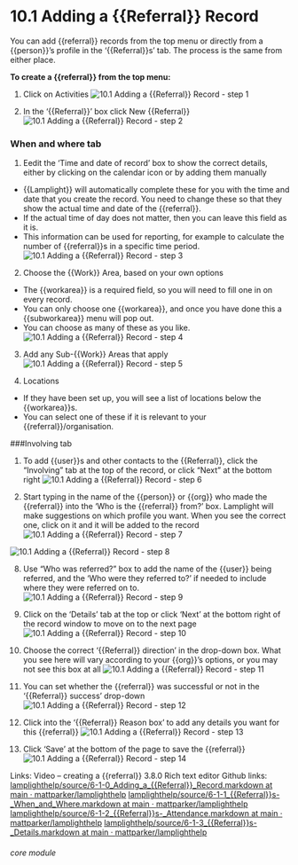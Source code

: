 # 10.1 Adding a {{Referral}} Record


You can add {{referral}} records from the top menu or directly from a {{person}}’s profile in the ‘{{Referral}}s’ tab. The process is the same from either place. 

**To create a {{referral}} from the top menu:**

1. Click on Activities
![10.1 Adding a {{Referral}} Record - step 1](10.1_Adding_a_Referral_Record_im_1.png)

2. In the ‘{{Referral}}’ box click New {{Referral}}
![10.1 Adding a {{Referral}} Record - step 2](10.1_Adding_a_Referral_Record_im_2.png)

### When and where tab
1. Eedit the ‘Time and date of record’ box to show the correct details, either by clicking on the calendar icon or by adding them manually
- {{Lamplight}} will automatically complete these for you with the time and date that you create the record. You need to
  change these so that they show the actual time and date of the {{referral}}.
- If the actual time of day does not matter, then you can leave this field as it is.
- This information can be used for reporting, for example to calculate the number of {{referral}}s in a specific time
  period.
![10.1 Adding a {{Referral}} Record - step 3](10.1_Adding_a_Referral_Record_im_3.png)

2. Choose the {{Work}} Area, based on your own options
- The {{workarea}} is a required field, so you will need to fill one in on every record.
- You can only choose one {{workarea}}, and once you have done this a {{subworkarea}} menu will pop out.
- You can choose as many of these as you like.
![10.1 Adding a {{Referral}} Record - step 4](10.1_Adding_a_Referral_Record_im_4.png)

3. Add any Sub-{{Work}} Areas that apply
![10.1 Adding a {{Referral}} Record - step 5](10.1_Adding_a_Referral_Record_im_5.png)

4. Locations
- If they have been set up, you will see a list of locations below the {{workarea}}s.
- You can select one of these if it is relevant to your {{referral}}/organisation.

###Involving tab
1. To add {{user}}s and other contacts to the {{Referral}}, click the “Involving” tab at the top of the record, or click “Next” at the bottom right
![10.1 Adding a {{Referral}} Record - step 6](10.1_Adding_a_Referral_Record_im_6.png)

7. Start typing in the name of the {{person}} or {{org}} who made the {{referral}} into the ‘Who is the {{referral}} from?’ box. Lamplight will make suggestions on which profile you want. When you see the correct one, click on it and it will be added to the record
![10.1 Adding a {{Referral}} Record - step 7](10.1_Adding_a_Referral_Record_im_7.png)

![10.1 Adding a {{Referral}} Record - step 8](10.1_Adding_a_Referral_Record_im_8.png)

8. Use “Who was referred?” box to add the name of the {{user}} being referred, and the ‘Who were they referred to?’ if needed to include where they were referred on to.
![10.1 Adding a {{Referral}} Record - step 9](10.1_Adding_a_Referral_Record_im_9.png)

9. Click on the ‘Details’ tab at the top or click ‘Next’ at the bottom right of the record window to move on to the next page
![10.1 Adding a {{Referral}} Record - step 10](10.1_Adding_a_Referral_Record_im_10.png)

10. Choose the correct ‘{{Referral}} direction’ in the drop-down box. What you see here will vary according to your {{org}}’s options, or you may not see this box at all
![10.1 Adding a {{Referral}} Record - step 11](10.1_Adding_a_Referral_Record_im_11.png)

11. You can set whether the {{referral}} was successful or not in the ‘{{Referral}} success’ drop-down
![10.1 Adding a {{Referral}} Record - step 12](10.1_Adding_a_Referral_Record_im_12.png)

12. Click into the ‘{{Referral}} Reason box’ to add any details you want for this {{referral}}
![10.1 Adding a {{Referral}} Record - step 13](10.1_Adding_a_Referral_Record_im_13.png)

13. Click ‘Save’ at the bottom of the page to save the {{referral}}
![10.1 Adding a {{Referral}} Record - step 14](10.1_Adding_a_Referral_Record_im_14.png)

Links: Video – creating a {{referral}}
3.8.0 Rich text editor
Github links:
[lamplighthelp](https://github.com/mattparker/lamplighthelp/blob/main/source/6-1-0_Adding_a_Referral_Record.markdown)[/source/6-1-0_Adding_a_{{Referral}}_Record.markdown at main · ](https://github.com/mattparker/lamplighthelp/blob/main/source/6-1-0_Adding_a_Referral_Record.markdown)[mattparker](https://github.com/mattparker/lamplighthelp/blob/main/source/6-1-0_Adding_a_Referral_Record.markdown)[/](https://github.com/mattparker/lamplighthelp/blob/main/source/6-1-0_Adding_a_Referral_Record.markdown)[lamplighthelp](https://github.com/mattparker/lamplighthelp/blob/main/source/6-1-0_Adding_a_Referral_Record.markdown)
[lamplighthelp](https://github.com/mattparker/lamplighthelp/blob/main/source/6-1-1_Referrals-_When_and_Where.markdown)[/source/6-1-1_{{Referral}}s-_When_and_Where.markdown at main · ](https://github.com/mattparker/lamplighthelp/blob/main/source/6-1-1_Referrals-_When_and_Where.markdown)[mattparker](https://github.com/mattparker/lamplighthelp/blob/main/source/6-1-1_Referrals-_When_and_Where.markdown)[/](https://github.com/mattparker/lamplighthelp/blob/main/source/6-1-1_Referrals-_When_and_Where.markdown)[lamplighthelp](https://github.com/mattparker/lamplighthelp/blob/main/source/6-1-1_Referrals-_When_and_Where.markdown)
[lamplighthelp](https://github.com/mattparker/lamplighthelp/blob/main/source/6-1-2_Referrals-_Attendance.markdown)[/source/6-1-2_{{Referral}}s-_Attendance.markdown at main · ](https://github.com/mattparker/lamplighthelp/blob/main/source/6-1-2_Referrals-_Attendance.markdown)[mattparker](https://github.com/mattparker/lamplighthelp/blob/main/source/6-1-2_Referrals-_Attendance.markdown)[/](https://github.com/mattparker/lamplighthelp/blob/main/source/6-1-2_Referrals-_Attendance.markdown)[lamplighthelp](https://github.com/mattparker/lamplighthelp/blob/main/source/6-1-2_Referrals-_Attendance.markdown)
[lamplighthelp](https://github.com/mattparker/lamplighthelp/blob/main/source/6-1-3_Referrals-_Details.markdown)[/source/6-1-3_{{Referral}}s-_Details.markdown at main · ](https://github.com/mattparker/lamplighthelp/blob/main/source/6-1-3_Referrals-_Details.markdown)[mattparker](https://github.com/mattparker/lamplighthelp/blob/main/source/6-1-3_Referrals-_Details.markdown)[/](https://github.com/mattparker/lamplighthelp/blob/main/source/6-1-3_Referrals-_Details.markdown)[lamplighthelp](https://github.com/mattparker/lamplighthelp/blob/main/source/6-1-3_Referrals-_Details.markdown)

###### core module

